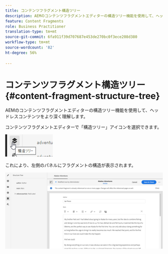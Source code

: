 ```yaml
---
title: コンテンツフラグメント構造ツリー
description: AEMのコンテンツフラグメントエディターの構造ツリー機能を使用して、ヘッドレスコンテンツをより深く理解します。
feature: Content Fragments
role: Business Practitioner
translation-type: tm+mt
source-git-commit: 6fa911f39d707687e453de270bc0f3ece208d380
workflow-type: tm+mt
source-wordcount: '82'
ht-degree: 56%

---
```



# コンテンツフラグメント構造ツリー {#content-fragment-structure-tree}

AEMのコンテンツフラグメントエディターの構造ツリー機能を使用して、ヘッドレスコンテンツをより深く理解します。

コンテンツフラグメントエディターで「構造ツリー」アイコンを選択できます。

![コンテンツフラグメント構造ツリー](assets/cfm-structuretree-01.png)

これにより、左側のパネルにフラグメントの構造が表示されます。

![コンテンツフラグメント構造ツリー](assets/cfm-structuretree-02.png)